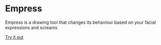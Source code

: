 # Empress
Empress is a drawing tool that changes its behaviour based on your facial expressions and screams

[Try it out](https://danielkorssen.com/empress "Empress Demo")
